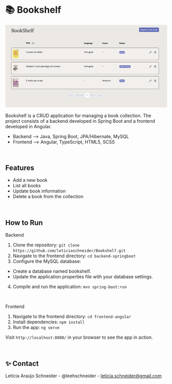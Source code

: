 # 📚 Bookshelf
![screenshot](BookShelf-Screen.png)

Bookshelf is a CRUD application for managing a book collection. The project consists of a backend developed in Spring Boot and a frontend developed in Angular.
- Backend ⟶ Java, Spring Boot, JPA/Hibernate, MySQL
- Frontend ⟶ Angular, TypeScript, HTML5, SCSS
<br />

## Features
- Add a new book
- List all books
- Update book information
- Delete a book from the collection

<br />


## How to Run
Backend

1. Clone the repository: `git clone https://github.com/leticiaschneider/Bookshelf.git`
2. Navigate to the frontend directory: `cd backend-springboot`
3. Configure the MySQL database:
- Create a database named bookshelf.
- Update the application.properties file with your database settings.
4. Compile and run the application: `mvn spring-boot:run`

<br />

Frontend
1. Navigate to the frontend directory: `cd frontend-angular`
2. Install dependencies: `npm install`
3. Run the app: `ng serve`

Visit `http://localhost:8080/` in your browser to see the app in action.

&nbsp;
## ✨ Contact

Letícia Araújo Schneider - @leehschneider - leticia.schneider@gmail.com
